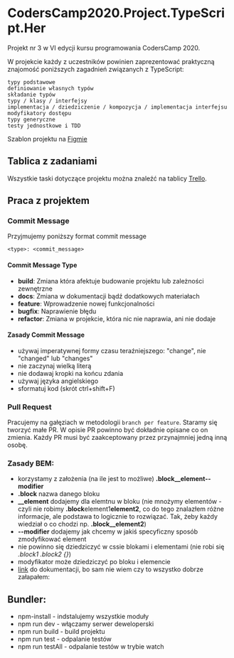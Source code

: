 # CodersCamp2020.Project.TypeScript.Her

Projekt nr 3 w VI edycji kursu programowania CodersCamp 2020.

W projekcie każdy z uczestników powinien zaprezentować praktyczną znajomość poniższych zagadnień związanych z TypeScript:

```
typy podstawowe
definiowanie własnych typów
składanie typów
typy / klasy / interfejsy
implementacja / dziedziczenie / kompozycja / implementacja interfejsu
modyfikatory dostępu
typy generyczne
testy jednostkowe i TDD
```

Szablon projektu na [Figmie](https://www.figma.com/file/rgcmVIjGFrVnsJw0RGkoFn/Projekt-TS?node-id=0%3A1)

## Tablica z zadaniami

Wszystkie taski dotyczące projektu można znaleźć na tablicy [Trello](https://trello.com/b/HzFTZcYy/project-3-typescript-her).

## Praca z projektem

### Commit Message

Przyjmujemy poniższy format commit message

```
<type>: <commit_message>
```

#### Commit Message Type

- **build**: Zmiana która afektuje budowanie projektu lub zależności zewnętrzne
- **docs**: Zmiana w dokumentacji bądź dodatkowych materiałach
- **feature**: Wprowadzenie nowej funkcjonalności
- **bugfix**: Naprawienie błędu
- **refactor**: Zmiana w projekcie, która nic nie naprawia, ani nie dodaje

#### Zasady Commit Message

- używaj imperatywnej formy czasu teraźniejszego: "change", nie "changed" lub "changes"
- nie zaczynaj wielką literą
- nie dodawaj kropki na końcu zdania
- używaj języka angielskiego
- sformatuj kod (skrót ctrl+shift+F)

### Pull Request

Pracujemy na gałęziach w metodologii `branch per feature`.
Staramy się tworzyć małe PR. W opisie PR powinno być dokładnie opisane
co on zmienia. Każdy PR musi być zaakceptowany przez przynajmniej jedną
inną osobę.

### Zasady BEM:

- korzystamy z założenia (na ile jest to możliwe) **.block\_\_element--modifier**
- **.block** nazwa danego bloku
- **\_\_element** dodajemy dla elemtnu w bloku (nie mnożymy elementów - czyli nie robimy **.block**element1**element2**, co do tego znalazłem różne informacje, ale podstawa to logicznie to rozwiązać. Tak, żeby każdy wiedział o co chodzi np. **.block\_\_element2**)
- **--modifier** dodajemy jak chcemy w jakiś specyficzny sposób zmodyfikować element
- nie powinno się dziedziczyć w cssie blokami i elementami (nie robi się _.block1 .block2 {}_)
- modyfikator może dziedziczyć po bloku i elemencie
- [link](http://getbem.com/naming/) do dokumentacji, bo sam nie wiem czy to wszystko dobrze załapałem:

## Bundler:

- npm-install - indstalujemy wszystkie moduły
- npm run dev - włączamy serwer deweloperski
- npm run build - build projektu
- npm run test - odpalanie testów
- npm run testAll - odpalanie testów w trybie watch
